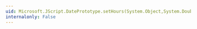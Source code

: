 ```yaml
---
uid: Microsoft.JScript.DatePrototype.setHours(System.Object,System.Double,System.Object,System.Object,System.Object)
internalonly: False
---
```


